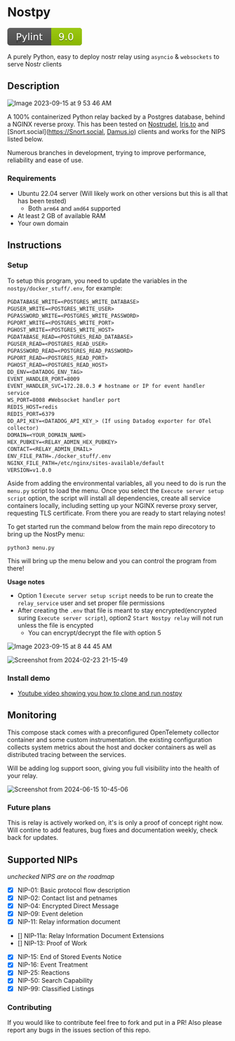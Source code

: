 # Nostpy

![Pylint_score](./pylint.svg) 

A purely Python, easy to deploy nostr relay using `asyncio` & `websockets` to serve Nostr clients

## Description

![Image 2023-09-15 at 9 53 46 AM](https://github.com/UTXOnly/nost-py/assets/49233513/724cfbeb-03a0-4d10-b0d1-6b638ac153c4)



A 100% containerized Python relay backed by a Postgres database, behind a NGINX reverse proxy. This has been tested on [Nostrudel](https://nostrudel.ninja/), [Iris.to](https://Iris.to) and [Snort.social](https://Snort.social, [Damus.io](https://damus.io/)) clients and works for the NIPS listed below.

Numerous branches in development, trying to improve performance, reliability and ease of use. 

### Requirements

* Ubuntu 22.04 server (Will likely work on other versions but this is all that has been tested)
  * Both `arm64` and `amd64` supported
* At least 2 GB of available RAM
* Your own domain


## Instructions

### Setup

To setup this program, you need to update the variables in the `nostpy/docker_stuff/.env`, for example:

```
PGDATABASE_WRITE=<POSTGRES_WRITE_DATABASE>
PGUSER_WRITE=<POSTGRES_WRITE_USER>
PGPASSWORD_WRITE=<POSTGRES_WRITE_PASSWORD>
PGPORT_WRITE=<POSTGRES_WRITE_PORT>
PGHOST_WRITE=<POSTGRES_WRITE_HOST>
PGDATABASE_READ=<POSTGRES_READ_DATABASE>
PGUSER_READ=<POSTGRES_READ_USER>
PGPASSWORD_READ=<POSTGRES_READ_PASSWORD>
PGPORT_READ=<POSTGRES_READ_PORT>
PGHOST_READ=<POSTGRES_READ_HOST>
DD_ENV=<DATADOG_ENV_TAG>
EVENT_HANDLER_PORT=8009
EVENT_HANDLER_SVC=172.28.0.3 # hostname or IP for event handler service
WS_PORT=8008 #Websocket handler port
REDIS_HOST=redis
REDIS_PORT=6379
DD_API_KEY=<DATADOG_API_KEY_> (If using Datadog exporter for OTel collector)
DOMAIN=<YOUR_DOMAIN_NAME>
HEX_PUBKEY=<RELAY_ADMIN_HEX_PUBKEY>
CONTACT=<RELAY_ADMIN_EMAIL>
ENV_FILE_PATH=./docker_stuff/.env
NGINX_FILE_PATH=/etc/nginx/sites-available/default
VERSION=v1.0.0

```

Aside from adding the environmental variables, all you need to do is run the `menu.py` script to load the menu. Once you select the `Execute server setup script` option, the script will install all dependencies, create all service containers locally, including setting up your NGINX reverse proxy server, requesting TLS certificate. From there you are ready to start relaying notes!

To get started run the command below from the main repo direcotory to bring up the NostPy menu:

```
python3 menu.py
```

This will bring up the menu below and you can control the program from there!

**Usage notes**
* Option 1 `Execute server setup script` needs to be run to create the `relay_service` user and set proper file permissions
* After creating the `.env` that file is meant to stay encrypted(encrypted suring `Execute server script`), option2 `Start Nostpy relay` will not run unless the file is encypted
  * You can encrypt/decrypt the file with option 5 



![Image 2023-09-15 at 8 44 45 AM](https://github.com/UTXOnly/nost-py/assets/49233513/ee40d91c-2e6a-48a8-a0a8-c14e25e8ff07)


![Screenshot from 2024-02-23 21-15-49](https://github.com/UTXOnly/nost-py/assets/49233513/2119a053-3ebf-42b5-a996-2ccb87651c9e)



### Install demo

* [Youtube video showing you how to clone and run nostpy](https://www.youtube.com/watch?v=9Fmu7K2_t6Y)

## Monitoring

This compose stack comes with a preconfigured OpenTelemety collector container and some custom instrumentation. the existing configuration collects system metrics about the host and docker containers as well as distributed tracing between the services. 

Will be adding log support soon, giving you full visibility into the health of your relay. 

![Screenshot from 2024-06-15 10-45-06](https://github.com/UTXOnly/nost-py/assets/49233513/36afbaf4-cf7d-497b-8bb1-d2a90b7fa0af)


### Future plans

This is relay is actively worked on, it's is only a proof of concept right now. Will contine to add features, bug fixes and documentation weekly, check back for updates. 

## Supported NIPs
*unchecked NIPS are on the roadmap*

- [x] NIP-01: Basic protocol flow description
- [x] NIP-02: Contact list and petnames
- [x] NIP-04: Encrypted Direct Message
- [x] NIP-09: Event deletion
- [x] NIP-11: Relay information document
- [] NIP-11a: Relay Information Document Extensions
- [] NIP-13: Proof of Work
- [x] NIP-15: End of Stored Events Notice
- [x] NIP-16: Event Treatment
- [x] NIP-25: Reactions
- [x] NIP-50: Search Capability
- [x] NIP-99: Classified Listings

### Contributing

If you would like to contribute feel free to fork and put in a PR! Also please report any bugs in the issues section of this repo.

